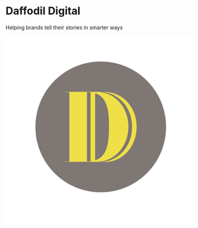

# Daffodil Digital

Helping brands tell their stories in smarter ways

![logo](pub/img/logo.jpeg)

